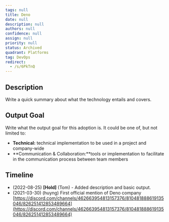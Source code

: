```yaml
---
tags: null
title: Deno
date: null
description: null
authors: null
confidence: null
assign: null
priority: null
status: Archived
quadrant: Platforms
tag: DevOps
redirect:
  - /s/6PkTnQ
---
```


## Description

Write a quick summary about what the technology entails and covers.

## Output Goal

Write what the output goal for this adoption is. It could be one of, but not limited to:

- **Technical:** technical implementation to be used in a project and company-wide
- **Communication & Collaboration:**tools or implementation to facilitate in the communication process between team members

## Timeline

- (2022-08-25) **[Hold]** (Tom) - Added description and basic output.
- (2021-03-30) (huyng) First official mention of Deno company [https://discord.com/channels/462663954813157376/810481888619135046/826251412853489664](https://discord.com/channels/462663954813157376/810481888619135046/826251412853489664)

